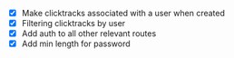 - [x] Make clicktracks associated with a user when created
- [x] Filtering clicktracks by user
- [x] Add auth to all other relevant routes
- [x] Add min length for password